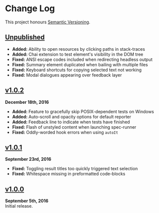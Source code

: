 Change Log
==========

This project honours [Semantic Versioning](http://semver.org/).


[Unpublished]
------------------------------------------------------------------------
* **Added:** Ability to open resources by clicking paths in stack-traces
* **Added:** Chai extension to test element's visibility in the DOM tree
* **Fixed:** ANSI escape codes included when redirecting headless output
* **Fixed:** Summary element duplicated when bailing with multiple files
* **Fixed:** Keyboard shortcuts for copying selected text not working
* **Fixed:** Modal dialogues appearing over feedback layer


[v1.0.2]
------------------------------------------------------------------------
**December 18th, 2016**  
* **Added:** Feature to gracefully skip POSIX-dependent tests on Windows
* **Added:** Auto-scroll and opacity options for default reporter
* **Added:** Feedback line to indicate when tests have finished
* **Fixed:** Flash of unstyled content when launching spec-runner
* **Fixed:** Oddly-worded hook errors when using `autoIt`


[v1.0.1]
------------------------------------------------------------------------
**September 23rd, 2016**  
* **Fixed:** Toggling result titles too quickly triggered text selection
* **Fixed:** Whitespace missing in preformatted code-blocks



[v1.0.0]
------------------------------------------------------------------------
**September 5th, 2016**  
Initial release.


[Referenced links]:_____________________________________________________
[Unpublished]: ../../compare/v1.0.2...HEAD
[v1.0.2]: https://github.com/Alhadis/Atom-Mocha/releases/tag/v1.0.2
[v1.0.1]: https://github.com/Alhadis/Atom-Mocha/releases/tag/v1.0.1
[v1.0.0]: https://github.com/Alhadis/Atom-Mocha/releases/tag/v1.0.0
